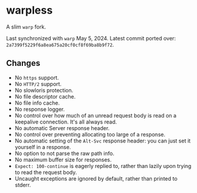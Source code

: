 # warpless

A slim `warp` fork.

Last synchronized with `warp` May 5, 2024.
Latest commit ported over: `2a7399f5229f6a8ea675a20cf0cf8f69ba8b9f72`.

## Changes

- No `https` support.
- No `HTTP/2` support.
- No slowloris protection.
- No file descriptor cache.
- No file info cache.
- No response logger.
- No control over how much of an unread request body is read on a keepalive connection. It's all always read.
- No automatic Server response header.
- No control over preventing allocating too large of a response.
- No automatic setting of the `Alt-Svc` response header: you can just set it yourself in a response.
- No option to not parse the raw path info.
- No maximum buffer size for responses.
- `Expect: 100-continue` is eagerly replied to, rather than lazily upon trying to read the request body.
- Uncaught exceptions are ignored by default, rather than printed to stderr.
